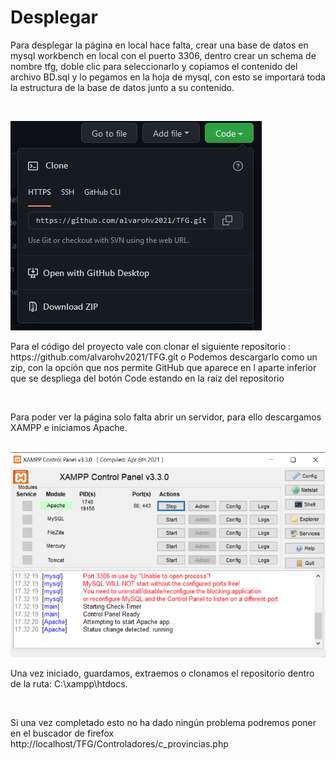 <h1>Desplegar</h1>
<p>Para desplegar la página en local hace falta, crear una base de datos en mysql workbench en local con el puerto 3306, dentro crear un schema de nombre tfg, doble clic para seleccionarlo y copiamos el contenido del archivo BD.sql y lo pegamos en la hoja de mysql, con esto se importará toda la estructura de la base de datos junto a su contenido.</p><br>
 
<img src="/imagenes/README/code.png"></img>

<p>Para el código del proyecto vale con clonar el siguiente repositorio : https://github.com/alvarohv2021/TFG.git o Podemos descargarlo como un zip, con la opción que nos permite GitHub que aparece en l aparte inferior que se despliega del botón Code estando en la raíz del repositorio</p><br>

<p>Para poder ver la página solo falta abrir un servidor, para ello descargamos XAMPP e iniciamos Apache.</p><br>
<img src="/imagenes/README/apache.png"></img>
<p>Una vez iniciado, guardamos, extraemos o clonamos el repositorio dentro de la ruta: C:\xampp\htdocs.</p><br>
<p>Si una vez completado esto no ha dado ningún problema podremos poner en el buscador de firefox http://localhost/TFG/Controladores/c_provincias.php  </p><br>






 
